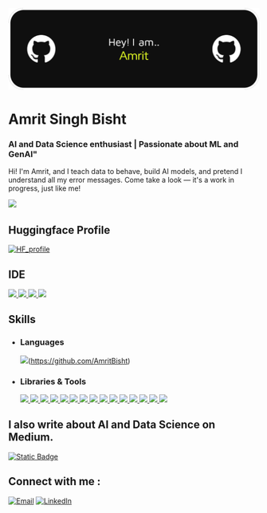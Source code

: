 ![Header](https://github.com/AmritBisht/AmritBisht/blob/main/github-header-image.png)

# Amrit Singh Bisht
### AI and Data Science enthusiast | Passionate about ML and GenAI"

Hi! I'm Amrit, and I teach data to behave, build AI models, and pretend I understand all my error messages. Come take a look — it's a work in progress, just like me!

![](http://github-profile-summary-cards.vercel.app/api/cards/profile-details?username=AmritBisht&theme=codeSTACKr)

## Huggingface Profile
[![HF_profile](https://img.shields.io/badge/-HuggingFace-FDEE21?style=for-the-badge&logo=HuggingFace&logoColor=black)](https://huggingface.co/AmritSbisht)

## IDE
[![](https://img.shields.io/badge/Python-FFD43B?style=for-the-badge&logo=python&logoColor=blue) ![](	https://img.shields.io/badge/Colab-F9AB00?style=for-the-badge&logo=googlecolab&color=525252) ![](https://img.shields.io/badge/PyCharm-000000.svg?&style=for-the-badge&logo=PyCharm&logoColor=white) ![](https://img.shields.io/badge/VSCode-0078D4?style=for-the-badge&logo=visual%20studio%20code&logoColor=white)](https://github.com/SUKHMAN-SINGH-1612)

## Skills
- ### Languages
  ![](https://img.shields.io/badge/Python-FFD43B?style=for-the-badge&logo=python&logoColor=blue)(https://github.com/AmritBisht) 
- ### Libraries & Tools
  [![](https://img.shields.io/badge/langchain-1C3C3C?style=for-the-badge&logo=langchain&logoColor=white)  ![](https://img.shields.io/badge/PyTorch-EE4C2C?style=for-the-badge&logo=pytorch&logoColor=white) ![](https://img.shields.io/badge/-HuggingFace-FDEE21?style=for-the-badge&logo=HuggingFace&logoColor=black) ![](https://img.shields.io/badge/Google%20Gemini-8E75B2?style=for-the-badge&logo=googlegemini&logoColor=white) ![](https://img.shields.io/badge/ChatGPT-74aa9c?style=for-the-badge&logo=openai&logoColor=white) ![](https://img.shields.io/badge/Jupyter-F37626.svg?&style=for-the-badge&logo=Jupyter&logoColor=whit) ![](https://img.shields.io/badge/Numpy-777BB4?style=for-the-badge&logo=numpy&logoColor=white) ![](https://img.shields.io/badge/Pandas-2C2D72?style=for-the-badge&logo=pandas&logoColor=white) ![](https://img.shields.io/badge/Plotly-239120?style=for-the-badge&logo=plotly&logoColor=white) ![](https://img.shields.io/badge/scikit_learn-F7931E?style=for-the-badge&logo=scikit-learn&logoColor=white)  ![](https://img.shields.io/badge/Streamlit-FF4B4B?style=for-the-badge&logo=Streamlit&logoColor=white) ![](https://img.shields.io/badge/OpenCV-27338e?style=for-the-badge&logo=OpenCV&logoColor=white) ![](https://img.shields.io/badge/MySQL-005C84?style=for-the-badge&logo=mysql&logoColor=white) ![](https://img.shields.io/badge/fastapi-109989?style=for-the-badge&logo=FASTAPI&logoColor=white) ![](https://img.shields.io/badge/Docker-2CA5E0?style=for-the-badge&logo=docker&logoColor=white)](https://github.com/AmritBisht) 

## I also write about AI and Data Science on Medium.
[![Static Badge](https://img.shields.io/badge/Medium-12100E?style=for-the-badge&logo=medium&logoColor=white)](https://medium.com/@amritsinghbist)

## Connect with me :
[![Email](https://img.shields.io/badge/Gmail-D14836?style=for-the-badge&logo=gmail&logoColor=white)](mailto:amritsinghbist@gmail.com) [![LinkedIn](https://img.shields.io/badge/LinkedIn-0077B5?style=for-the-badge&logo=linkedin&logoColor=white)](https://www.linkedin.com/in/amritbisht) 
